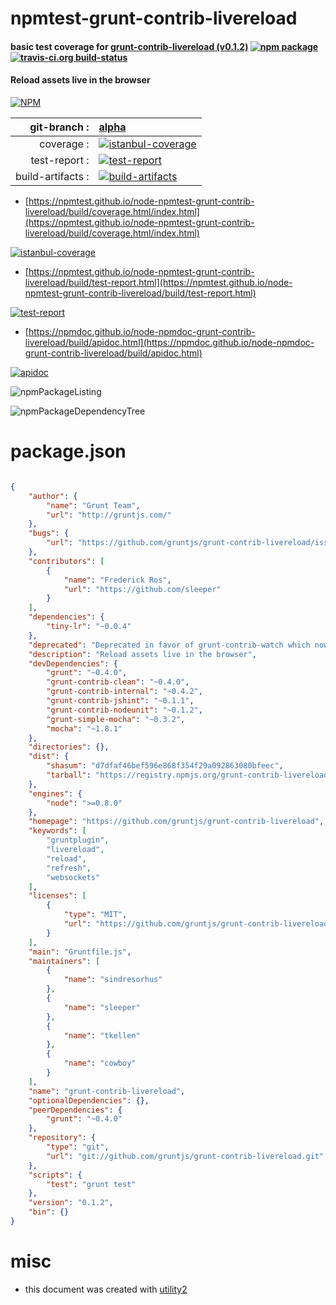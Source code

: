 # npmtest-grunt-contrib-livereload

#### basic test coverage for  [grunt-contrib-livereload (v0.1.2)](https://github.com/gruntjs/grunt-contrib-livereload)  [![npm package](https://img.shields.io/npm/v/npmtest-grunt-contrib-livereload.svg?style=flat-square)](https://www.npmjs.org/package/npmtest-grunt-contrib-livereload) [![travis-ci.org build-status](https://api.travis-ci.org/npmtest/node-npmtest-grunt-contrib-livereload.svg)](https://travis-ci.org/npmtest/node-npmtest-grunt-contrib-livereload)

#### Reload assets live in the browser

[![NPM](https://nodei.co/npm/grunt-contrib-livereload.png?downloads=true&downloadRank=true&stars=true)](https://www.npmjs.com/package/grunt-contrib-livereload)

| git-branch : | [alpha](https://github.com/npmtest/node-npmtest-grunt-contrib-livereload/tree/alpha)|
|--:|:--|
| coverage : | [![istanbul-coverage](https://npmtest.github.io/node-npmtest-grunt-contrib-livereload/build/coverage.badge.svg)](https://npmtest.github.io/node-npmtest-grunt-contrib-livereload/build/coverage.html/index.html)|
| test-report : | [![test-report](https://npmtest.github.io/node-npmtest-grunt-contrib-livereload/build/test-report.badge.svg)](https://npmtest.github.io/node-npmtest-grunt-contrib-livereload/build/test-report.html)|
| build-artifacts : | [![build-artifacts](https://npmtest.github.io/node-npmtest-grunt-contrib-livereload/glyphicons_144_folder_open.png)](https://github.com/npmtest/node-npmtest-grunt-contrib-livereload/tree/gh-pages/build)|

- [https://npmtest.github.io/node-npmtest-grunt-contrib-livereload/build/coverage.html/index.html](https://npmtest.github.io/node-npmtest-grunt-contrib-livereload/build/coverage.html/index.html)

[![istanbul-coverage](https://npmtest.github.io/node-npmtest-grunt-contrib-livereload/build/screenCapture.buildCi.browser.%252Ftmp%252Fbuild%252Fcoverage.lib.html.png)](https://npmtest.github.io/node-npmtest-grunt-contrib-livereload/build/coverage.html/index.html)

- [https://npmtest.github.io/node-npmtest-grunt-contrib-livereload/build/test-report.html](https://npmtest.github.io/node-npmtest-grunt-contrib-livereload/build/test-report.html)

[![test-report](https://npmtest.github.io/node-npmtest-grunt-contrib-livereload/build/screenCapture.buildCi.browser.%252Ftmp%252Fbuild%252Ftest-report.html.png)](https://npmtest.github.io/node-npmtest-grunt-contrib-livereload/build/test-report.html)

- [https://npmdoc.github.io/node-npmdoc-grunt-contrib-livereload/build/apidoc.html](https://npmdoc.github.io/node-npmdoc-grunt-contrib-livereload/build/apidoc.html)

[![apidoc](https://npmdoc.github.io/node-npmdoc-grunt-contrib-livereload/build/screenCapture.buildCi.browser.%252Ftmp%252Fbuild%252Fapidoc.html.png)](https://npmdoc.github.io/node-npmdoc-grunt-contrib-livereload/build/apidoc.html)

![npmPackageListing](https://npmtest.github.io/node-npmtest-grunt-contrib-livereload/build/screenCapture.npmPackageListing.svg)

![npmPackageDependencyTree](https://npmtest.github.io/node-npmtest-grunt-contrib-livereload/build/screenCapture.npmPackageDependencyTree.svg)



# package.json

```json

{
    "author": {
        "name": "Grunt Team",
        "url": "http://gruntjs.com/"
    },
    "bugs": {
        "url": "https://github.com/gruntjs/grunt-contrib-livereload/issues"
    },
    "contributors": [
        {
            "name": "Frederick Ros",
            "url": "https://github.com/sleeper"
        }
    ],
    "dependencies": {
        "tiny-lr": "~0.0.4"
    },
    "deprecated": "Deprecated in favor of grunt-contrib-watch which now have Livereload support built-in.",
    "description": "Reload assets live in the browser",
    "devDependencies": {
        "grunt": "~0.4.0",
        "grunt-contrib-clean": "~0.4.0",
        "grunt-contrib-internal": "~0.4.2",
        "grunt-contrib-jshint": "~0.1.1",
        "grunt-contrib-nodeunit": "~0.1.2",
        "grunt-simple-mocha": "~0.3.2",
        "mocha": "~1.8.1"
    },
    "directories": {},
    "dist": {
        "shasum": "d7dfaf46bef596e868f354f29a092863080bfeec",
        "tarball": "https://registry.npmjs.org/grunt-contrib-livereload/-/grunt-contrib-livereload-0.1.2.tgz"
    },
    "engines": {
        "node": ">=0.8.0"
    },
    "homepage": "https://github.com/gruntjs/grunt-contrib-livereload",
    "keywords": [
        "gruntplugin",
        "livereload",
        "reload",
        "refresh",
        "websockets"
    ],
    "licenses": [
        {
            "type": "MIT",
            "url": "https://github.com/gruntjs/grunt-contrib-livereload/blob/master/LICENSE-MIT"
        }
    ],
    "main": "Gruntfile.js",
    "maintainers": [
        {
            "name": "sindresorhus"
        },
        {
            "name": "sleeper"
        },
        {
            "name": "tkellen"
        },
        {
            "name": "cowboy"
        }
    ],
    "name": "grunt-contrib-livereload",
    "optionalDependencies": {},
    "peerDependencies": {
        "grunt": "~0.4.0"
    },
    "repository": {
        "type": "git",
        "url": "git://github.com/gruntjs/grunt-contrib-livereload.git"
    },
    "scripts": {
        "test": "grunt test"
    },
    "version": "0.1.2",
    "bin": {}
}
```



# misc
- this document was created with [utility2](https://github.com/kaizhu256/node-utility2)
